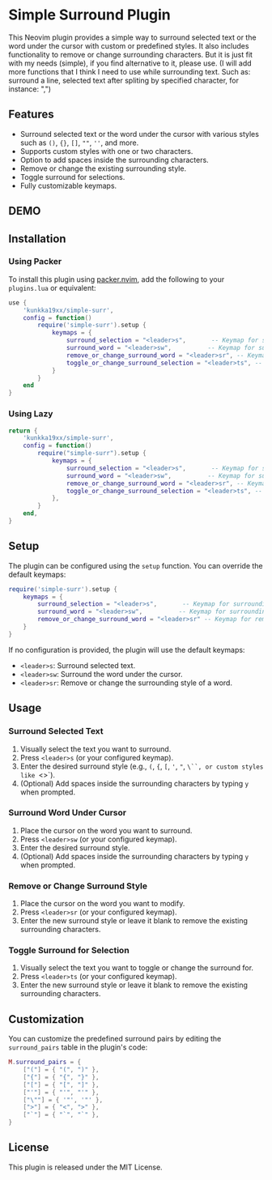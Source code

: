 # Simple Surround Plugin

This Neovim plugin provides a simple way to surround selected text or the word under the cursor with custom or predefined styles. It also includes functionality to remove or change surrounding characters.
But it is just fit with my needs (simple), if you find alternative to it, please use.
(I will add more functions that I think I need to use while surrounding text. Such as: surround a line, selected text after spliting by specified character, for instance: ",")

## Features

- Surround selected text or the word under the cursor with various styles such as `()`, `{}`, `[]`, `""`, `''`, and more.
- Supports custom styles with one or two characters.
- Option to add spaces inside the surrounding characters.
- Remove or change the existing surrounding style.
- Toggle surround for selections.
- Fully customizable keymaps.

## DEMO

## Installation

### Using Packer

To install this plugin using [packer.nvim](https://github.com/wbthomason/packer.nvim), add the following to your `plugins.lua` or equivalent:

```lua
use {
    'kunkka19xx/simple-surr',
    config = function()
        require('simple-surr').setup {
            keymaps = {
                surround_selection = "<leader>s",       -- Keymap for surrounding selection
                surround_word = "<leader>sw",          -- Keymap for surrounding word
                remove_or_change_surround_word = "<leader>sr", -- Keymap for removing/changing surrounding word
                toggle_or_change_surround_selection = "<leader>ts", -- Keymap for removing/changing surrounding selected text
            }
        }
    end
}
```

### Using Lazy

```lua
return {
    'kunkka19xx/simple-surr',
    config = function()
        require("simple-surr").setup {
            keymaps = {
                surround_selection = "<leader>s",       -- Keymap for surrounding selection
                surround_word = "<leader>sw",          -- Keymap for surrounding word
                remove_or_change_surround_word = "<leader>sr", -- Keymap for removing/changing surrounding word
                toggle_or_change_surround_selection = "<leader>ts", -- Keymap for removing/changing surrounding selected text
            },
        }
    end,
}
```

## Setup

The plugin can be configured using the `setup` function. You can override the default keymaps:

```lua
require('simple-surr').setup {
    keymaps = {
        surround_selection = "<leader>s",       -- Keymap for surrounding selection
        surround_word = "<leader>sw",          -- Keymap for surrounding word
        remove_or_change_surround_word = "<leader>sr" -- Keymap for removing/changing surrounding word
    }
}
```

If no configuration is provided, the plugin will use the default keymaps:

- `<leader>s`: Surround selected text.
- `<leader>sw`: Surround the word under the cursor.
- `<leader>sr`: Remove or change the surrounding style of a word.

## Usage

### Surround Selected Text

1. Visually select the text you want to surround.
2. Press `<leader>s` (or your configured keymap).
3. Enter the desired surround style (e.g., `(`, `{`, `[`, `'`, `"`, `\``, or custom styles like `<>`).
4. (Optional) Add spaces inside the surrounding characters by typing `y` when prompted.

### Surround Word Under Cursor

1. Place the cursor on the word you want to surround.
2. Press `<leader>sw` (or your configured keymap).
3. Enter the desired surround style.
4. (Optional) Add spaces inside the surrounding characters by typing `y` when prompted.

### Remove or Change Surround Style

1. Place the cursor on the word you want to modify.
2. Press `<leader>sr` (or your configured keymap).
3. Enter the new surround style or leave it blank to remove the existing surrounding characters.

### Toggle Surround for Selection

1. Visually select the text you want to toggle or change the surround for.
2. Press `<leader>ts` (or your configured keymap).
3. Enter the new surround style or leave it blank to remove the existing surrounding characters.

## Customization

You can customize the predefined surround pairs by editing the `surround_pairs` table in the plugin's code:

```lua
M.surround_pairs = {
    ["("] = { "(", ")" },
    ["{"] = { "{", "}" },
    ["["] = { "[", "]" },
    ["'"] = { "'", "'" },
    ["\""] = { '"', '"' },
    [">"] = { "<", ">" },
    ["`"] = { "`", "`" },
}
```

## License

This plugin is released under the MIT License.
